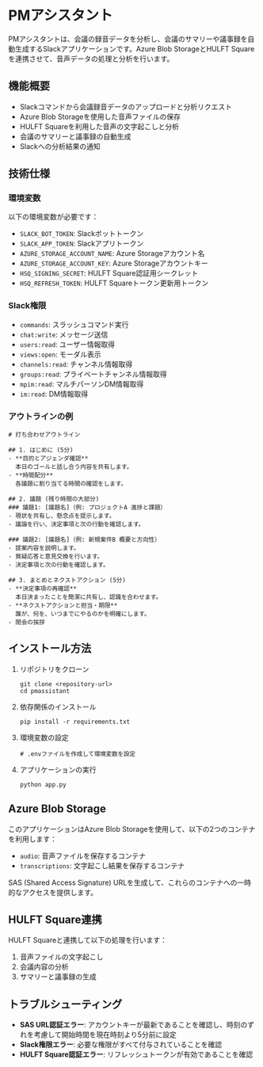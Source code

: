 # PMアシスタント

PMアシスタントは、会議の録音データを分析し、会議のサマリーや議事録を自動生成するSlackアプリケーションです。Azure Blob StorageとHULFT Squareを連携させて、音声データの処理と分析を行います。

## 機能概要

- Slackコマンドから会議録音データのアップロードと分析リクエスト
- Azure Blob Storageを使用した音声ファイルの保存
- HULFT Squareを利用した音声の文字起こしと分析
- 会議のサマリーと議事録の自動生成
- Slackへの分析結果の通知

## 技術仕様

### 環境変数

以下の環境変数が必要です：

- `SLACK_BOT_TOKEN`: Slackボットトークン
- `SLACK_APP_TOKEN`: Slackアプリトークン
- `AZURE_STORAGE_ACCOUNT_NAME`: Azure Storageアカウント名
- `AZURE_STORAGE_ACCOUNT_KEY`: Azure Storageアカウントキー
- `HSQ_SIGNING_SECRET`: HULFT Square認証用シークレット
- `HSQ_REFRESH_TOKEN`: HULFT Squareトークン更新用トークン

### Slack権限

- `commands`: スラッシュコマンド実行
- `chat:write`: メッセージ送信
- `users:read`: ユーザー情報取得
- `views:open`: モーダル表示
- `channels:read`: チャンネル情報取得
- `groups:read`: プライベートチャンネル情報取得
- `mpim:read`: マルチパーソンDM情報取得
- `im:read`: DM情報取得

### アウトラインの例
```
# 打ち合わせアウトライン

## 1. はじめに (5分)
- **目的とアジェンダ確認**  
  本日のゴールと話し合う内容を共有します。
- **時間配分**  
  各議題に割り当てる時間の確認をします。

## 2. 議題 (残り時間の大部分)
### 議題1: [議題名]（例: プロジェクトA 進捗と課題）
- 現状を共有し、懸念点を提示します。
- 議論を行い、決定事項と次の行動を確認します。

### 議題2: [議題名]（例: 新規案件B 概要と方向性）
- 提案内容を説明します。
- 質疑応答と意見交換を行います。
- 決定事項と次の行動を確認します。

## 3. まとめとネクストアクション (5分)
- **決定事項の再確認**  
  本日決まったことを簡潔に共有し、認識を合わせます。
- **ネクストアクションと担当・期限**  
  誰が、何を、いつまでにやるのかを明確にします。
- 閉会の挨拶
```

## インストール方法

1. リポジトリをクローン
   ```
   git clone <repository-url>
   cd pmassistant
   ```

2. 依存関係のインストール
   ```
   pip install -r requirements.txt
   ```

3. 環境変数の設定
   ```
   # .envファイルを作成して環境変数を設定
   ```

4. アプリケーションの実行
   ```
   python app.py
   ```

## Azure Blob Storage

このアプリケーションはAzure Blob Storageを使用して、以下の2つのコンテナを利用します：

- `audio`: 音声ファイルを保存するコンテナ
- `transcriptions`: 文字起こし結果を保存するコンテナ

SAS (Shared Access Signature) URLを生成して、これらのコンテナへの一時的なアクセスを提供します。

## HULFT Square連携

HULFT Squareと連携して以下の処理を行います：

1. 音声ファイルの文字起こし
2. 会議内容の分析
3. サマリーと議事録の生成

## トラブルシューティング

- **SAS URL認証エラー**: アカウントキーが最新であることを確認し、時刻のずれを考慮して開始時間を現在時刻より5分前に設定
- **Slack権限エラー**: 必要な権限がすべて付与されていることを確認
- **HULFT Square認証エラー**: リフレッシュトークンが有効であることを確認
